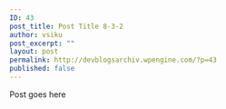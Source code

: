 ```yaml
---
ID: 43
post_title: Post Title 8-3-2
author: vsiku
post_excerpt: ""
layout: post
permalink: http://devblogsarchiv.wpengine.com/?p=43
published: false
---
```

Post goes here